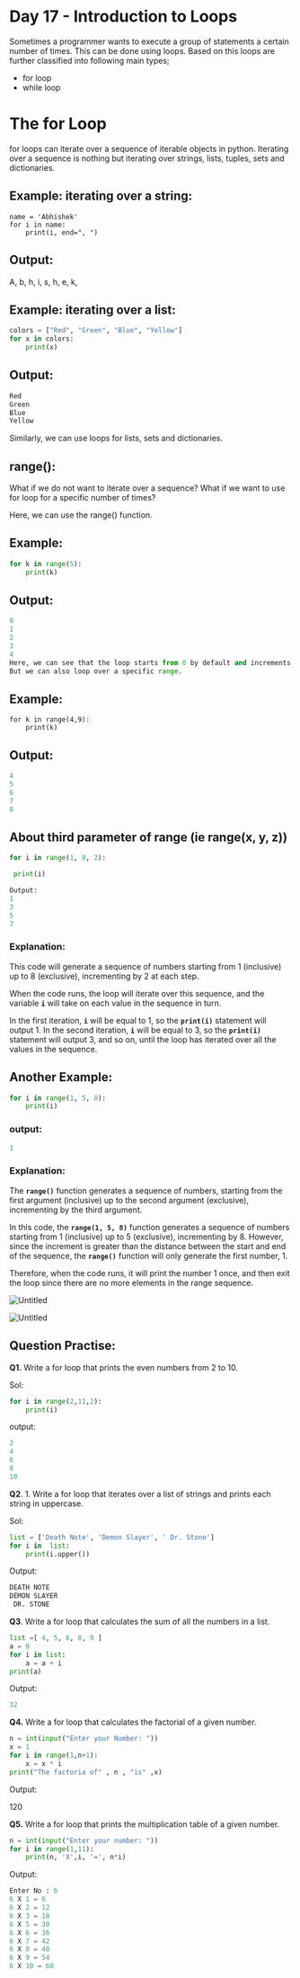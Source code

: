 # Day 17 - Introduction to Loops

Sometimes a programmer wants to execute a group of statements a certain number of times. This can be done using loops. Based on this loops are further classified into following main types;

- for loop
- while loop

# The for Loop

for loops can iterate over a sequence of iterable objects in python. Iterating over a sequence is nothing but iterating over strings, lists, tuples, sets and dictionaries.

## Example: iterating over a string:

```
name = 'Abhishek'
for i in name:
    print(i, end=", ")

```

## Output:

A, b, h, i, s, h, e, k,

## Example: iterating over a list:

```python
colors = ["Red", "Green", "Blue", "Yellow"]
for x in colors:
    print(x)

```

## Output:

```python
Red
Green
Blue
Yellow
```

Similarly, we can use loops for lists, sets and dictionaries.

## range():

What if we do not want to iterate over a sequence? What if we want to use for loop for a specific number of times?

Here, we can use the range() function.

## Example:

```python
for k in range(5):
    print(k)

```

## Output:

```python
0
1
2
3
4
Here, we can see that the loop starts from 0 by default and increments at each iteration.
But we can also loop over a specific range.
```

## Example:

```
for k in range(4,9):
    print(k)

```

## Output:

```python
4
5
6
7
8
```

## About third parameter of range (ie range(x, y, z))

```python
for i in range(1, 8, 2):

 print(i)
```

```python
Output:
1
3
5
7

```

### Explanation:

This code will generate a sequence of numbers starting from 1 (inclusive) up to 8 (exclusive), incrementing by 2 at each step.

When the code runs, the loop will iterate over this sequence, and the variable **`i`** will take on each value in the sequence in turn.

In the first iteration, **`i`**
 will be equal to 1, so the **`print(i)`**
 statement will output 1. In the second iteration, **`i`**
 will be equal to 3, so the **`print(i)`**
 statement will output 3, and so on, until the loop has iterated over all the values in the sequence.

## Another Example:

```python
for i in range(1, 5, 8):
    print(i)
```

### output:

```python
1
```

### Explanation:

The **`range()`** function generates a sequence of numbers, starting from the first argument (inclusive) up to the second argument (exclusive), incrementing by the third argument.

In this code, the **`range(1, 5, 8)`** function generates a sequence of numbers starting from 1 (inclusive) up to 5 (exclusive), incrementing by 8. However, since the increment is greater than the distance between the start and end of the sequence, the **`range()`** function will only generate the first number, 1.

Therefore, when the code runs, it will print the number 1 once, and then exit the loop since there are no more elements in the range sequence.

![Untitled](Day%2017%20-%20Introduction%20to%20Loops%201ed39fb6da454718b5696df551631fae/Untitled.png)

![Untitled](Day%2017%20-%20Introduction%20to%20Loops%201ed39fb6da454718b5696df551631fae/Untitled%201.png)

## Question Practise:

**Q1.**  Write a for loop that prints the even numbers from 2 to 10.

Sol: 

```python
for i in range(2,11,2):
	print(i)
```

output:

```python
2
4
6
8
10
```

**Q2**. 1. Write a for loop that iterates over a list of strings and prints each string in uppercase.

Sol:

```python
list = ['Death Note', 'Demon Slayer', ' Dr. Stone']
for i in  list:
	print(i.upper())
```

Output:

```python
DEATH NOTE
DEMON SLAYER
 DR. STONE
```

**Q3**. Write a for loop that calculates the sum of all the numbers in a list.

```python
list =[ 4, 5, 6, 8, 9 ]
a = 0
for i in list:
	a = a + i
print(a)
```

Output:

```python
32
```

**Q4.** Write a for loop that calculates the factorial of a given number.

```python
n = int(input("Enter your Number: "))
x = 1
for i in range(1,n+1):
	x = x * i
print("The factoria of" , n , "is" ,x)
```

Output:

120

**Q5.** Write a for loop that prints the multiplication table of a given number.

```python
n = int(input("Enter your number: "))
for i in range(1,11):
    print(n, 'X',i, '=', n*i)
```

Output:

```python
Enter No : 6
6 X 1 = 6
6 X 2 = 12
6 X 3 = 18
6 X 5 = 30
6 X 6 = 36
6 X 7 = 42
6 X 8 = 48
6 X 9 = 54
6 X 10 = 60
```